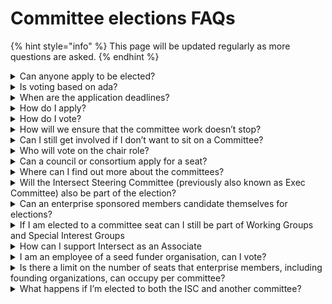 # Committee elections FAQs

{% hint style="info" %}
This page will be updated regularly as more questions are asked.
{% endhint %}

<details>

<summary>Can anyone apply to be elected?</summary>

No, only individual, enterprise, and seed funder members can apply for a seat.  \
Associate members are not eligible.

</details>

<details>

<summary>Is voting based on ada? </summary>

No, it is one member one vote so each member will have one vote for each seat



</details>

<details>

<summary>When are the application deadlines?</summary>

Applications will open on March 24 and close on April 11 at 12PM UTC.

</details>

<details>

<summary>How do I apply?</summary>

The application form will be accessible through the member portal. Here is the [link](https://members.intersectmbo.org/)&#x20;

</details>

<details>

<summary>How do I vote?</summary>

All voting will be conducted through the [member portal](https://members.intersectmbo.org/), where members can find more details.

</details>

<details>

<summary>How will we ensure that the committee work doesn’t stop?</summary>

The elections are divided into two phases: 50% of the seats were elected in October 2024, and the remaining 50% will be elected in April 2025.

</details>

<details>

<summary>Can I still get involved if I don’t want to sit on a Committee?</summary>

Yes, we have a variety of Working Groups, Special Interest Groups and other initiatives you can get involved in. Feel free to reach out to us via email [contact@intersectmbo.org](mailto:contact@intersectmbo.org)

</details>

<details>

<summary>Who will vote on the chair role?</summary>

We propose the community-elected committee self-elect a chair within two weeks of the election result.

</details>

<details>

<summary>Can a council or consortium apply for a seat?</summary>

No, it is one person one seat. &#x20;

</details>

<details>

<summary>Where can I find out more about the committees?</summary>

Each of the committees has a space in the [Knowledge Base](https://docs.intersectmbo.org/intersect-overview/intersect-committees) which also includes their contact details. We've also created an application pack with key information about the committees, which you can find [here](broken-reference).

</details>

<details>

<summary>Will the Intersect Steering Committee (previously also known as Exec Committee) also be part of the election?</summary>

Yes, the community seats for this committee will be part of the election. &#x20;

</details>

<details>

<summary>Can an enterprise sponsored members candidate themselves for elections?</summary>

Yes, if you are a member of an organization which is paying for an Enterprise membership and for your membership too, then you can apply to be a candidate and you can also vote in the election.&#x20;

Please note your affiliation with your organization in the application form.

</details>

<details>

<summary>If I am elected to a committee seat can I still be part of Working Groups and Special Interest Groups</summary>

Yes, any member can participate in Working Groups and Special Interest Groups.  This is actively encouraged.

</details>

<details>

<summary>How can I support Intersect as an Associate</summary>

Associates are very much welcome to participate in Town Halls, Working Groups and Special Interest Groups.

</details>

<details>

<summary>I am an employee of a seed funder organisation, can I vote?</summary>

As an employee of a seed funder organisation you are not eligible to vote, however if you personally join Intersect as an individual member then you will be able to vote through this membership.

</details>

<details>

<summary>Is there a limit on the number of seats that enterprise members, including founding organizations, can occupy per committee?</summary>

Yes, the current rule states that an enterprise member can hold a maximum of one seat per committee. However, this is still under review, so there may be future adjustments. There is an exception for the Product Committee and the Technical Steering Committee, where an enterprise member can hold up to two seats.

</details>

<details>

<summary>What happens if I’m elected to both the ISC and another committee?</summary>

If a candidate is nominated or elected to both the ISC and another committee, they are encouraged to prioritize their seat on the ISC. In this case, the candidate would step down from their seat on the other committee, allowing the next eligible candidate to take their place.

</details>
